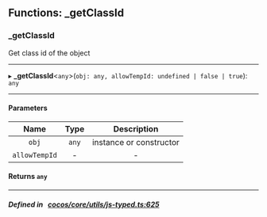 ## Functions: _getClassId

### _getClassId

Get class id of the object
___
▸ **_getClassId**<`any`\>(`obj: any, allowTempId: undefined | false | true`): `any`
___


#### Parameters

| Name | Type | Description |
| :------: | :------: | :------: |
| `obj` | `any` | instance or constructor  |
| `allowTempId` | - | - |

#### Returns `any` 
___


##### Defined in &nbsp;   [cocos/core/utils/js-typed.ts:625](https://github.com/cocos-creator/engine/blob/c7bf6b8a9/cocos/core/utils/js-typed.ts#L625)&nbsp;
